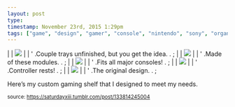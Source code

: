 ```yaml
---
layout: post
type: 
timestamp: November 23rd, 2015 1:29pm
tags: ["game", "design", "gamer", "console", "nintendo", "sony", "organization", "shelving"]
---
```

|  | <img src="https://saturdayxiii.github.io/media/133814245004_0.jpg"/> |  |
' .Couple trays unfinished, but you get the idea.  . 
;
|  | <img src="https://saturdayxiii.github.io/media/133814245004_1.jpg"/> |  |
' .Made of these modules.  . 
;
|  | <img src="https://saturdayxiii.github.io/media/133814245004_2.jpg"/> |  |
' .Fits all major consoles!  . 
;
|  | <img src="https://saturdayxiii.github.io/media/133814245004_3.jpg"/> |  |
' .Controller rests!  . 
;
|  | <img src="https://saturdayxiii.github.io/media/133814245004_4.jpg"/> |  |
' .The original design.  . 
;
        
Here’s my custom gaming shelf that I designed to meet my needs.
 
  
<small>source: https://saturdayxiii.tumblr.com/post/133814245004</small>